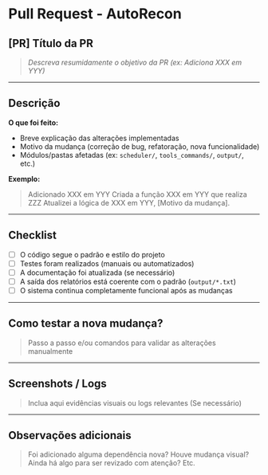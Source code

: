 # Pull Request - AutoRecon

## [PR] Título da PR
> _Descreva resumidamente o objetivo da PR (ex: Adiciona XXX em YYY)_

---

## Descrição

**O que foi feito:**
- Breve explicação das alterações implementadas
- Motivo da mudança (correção de bug, refatoração, nova funcionalidade)
- Módulos/pastas afetadas (ex: `scheduler/`, `tools_commands/`, `output/`, etc.)

**Exemplo:**  
> Adicionado XXX em YYY
> Criada a função XXX em YYY que realiza ZZZ
> Atualizei a lógica de XXX em YYY, [Motivo da mudança].

---

## Checklist

- [ ] O código segue o padrão e estilo do projeto
- [ ] Testes foram realizados (manuais ou automatizados)
- [ ] A documentação foi atualizada (se necessário)
- [ ] A saída dos relatórios está coerente com o padrão (`output/*.txt`)
- [ ] O sistema continua completamente funcional após as mudanças

---

## Como testar a nova mudança?

> Passo a passo e/ou comandos para validar as alterações manualmente

---

## Screenshots / Logs

> Inclua aqui evidências visuais ou logs relevantes (Se necessário)

---

## Observações adicionais

> Foi adicionado alguma dependência nova? Houve mudança visual? Ainda há algo para ser revizado com atenção? Etc.
